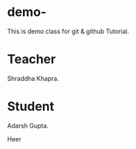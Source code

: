 # demo-
This is demo class for git &amp; github Tutorial.

# Teacher
Shraddha Khapra.

# Student 
Adarsh Gupta.

Heer
